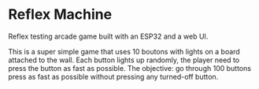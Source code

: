 # Reflex Machine
Reflex testing arcade game built with an ESP32 and a web UI.

This is a super simple game that uses 10 boutons with lights on a board attached to the wall. Each button lights up randomly, the player need to press the button as fast as possible. The objective: go through 100 buttons press as fast as possible without pressing any turned-off button.

